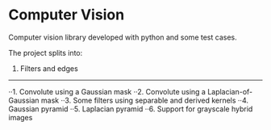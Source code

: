 # Computer Vision

Computer vision library developed with python and some test cases.

The project splits into:

1. Filters and edges
---
··1. Convolute using a Gaussian mask
··2. Convolute using a Laplacian-of-Gaussian mask
··3. Some filters using separable and derived kernels
··4. Gaussian pyramid
··5. Laplacian pyramid
··6. Support for grayscale hybrid images